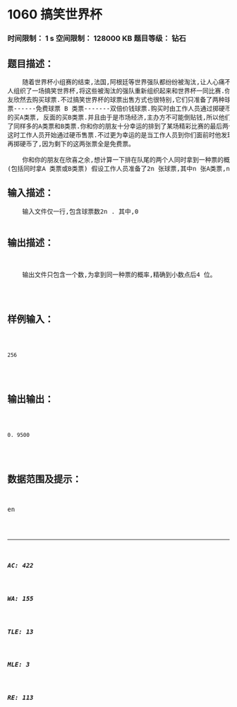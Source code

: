 # 1060 搞笑世界杯   
### 时间限制： 1 s     空间限制： 128000 KB     题目等级： 钻石  
## 题目描述：  

<pre>
    随着世界杯小组赛的结束,法国,阿根廷等世界强队都纷纷被淘汰,让人心痛不已. 于是有
人组织了一场搞笑世界杯,将这些被淘汰的强队重新组织起来和世界杯一同比赛.你和你的朋
友欣然去购买球票.不过搞笑世界杯的球票出售方式也很特别,它们只准备了两种球票.A 类
票------免费球票 B 类票-------双倍价钱球票.购买时由工作人员通过掷硬币决定,投到正面
的买A类票, 反面的买B类票.并且由于是市场经济,主办方不可能倒贴钱,所以他们总是准备
了同样多的A类票和B类票.你和你的朋友十分幸运的排到了某场精彩比赛的最后两个位置.
这时工作人员开始通过硬币售票.不过更为幸运的是当工作人员到你们面前时他发现已无需
再掷硬币了,因为剩下的这两张票全是免费票。
 
    你和你的朋友在欣喜之余,想计算一下排在队尾的两个人同时拿到一种票的概率是多少
(包括同时拿A 类票或B类票) 假设工作人员准备了2n 张球票,其中n 张A类票,n 张B类票,并且排在队伍中的人每人必须且只能买一张球票(不管掷到的是该买A 还是该买B).
</pre>
  
  
## 输入描述：  

<pre>
    输入文件仅一行,包含球票数2n . 其中,0<n<=1250 ，n 为整数。
</pre>
  
  
## 输出描述：  

<pre>
    输出文件只包含一个数,为拿到同一种票的概率,精确到小数点后4 位。
</pre>
  
  
## 样例输入：  

<pre><code>
256
</code></pre>
  
  
## 输出输出：  

<pre><code>
0. 9500
</code></pre>
  
  
## 数据范围及提示：  

<pre>
en
</pre>
  
  
***  

##### AC: 422  
##### WA: 155  
##### TLE: 13  
##### MLE: 3  
##### RE: 113  
